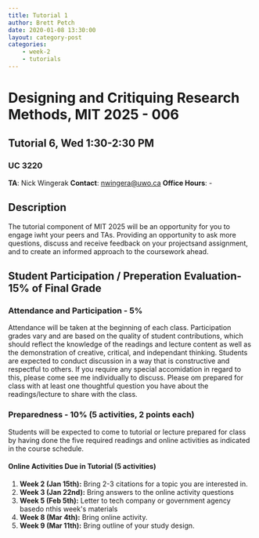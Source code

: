 ```yaml
---
title: Tutorial 1
author: Brett Petch
date: 2020-01-08 13:30:00
layout: category-post
categories: 
    - week-2
    - tutorials
---
```

# Designing and Critiquing Research Methods, MIT 2025 - 006
## Tutorial 6, Wed 1:30-2:30 PM
### UC 3220

**TA**: Nick Wingerak
**Contact**: nwingera@uwo.ca
**Office Hours**: -

## Description
The tutorial component of MIT 2025 will be an opportunity for you to engage iwht your peers and TAs. Providing an opportunity to ask more questions, discuss and receive feedback on your projectsand assignment, and to create an informed approach to the coursework ahead.

## Student Participation / Preperation Evaluation- 15% of Final Grade
### Attendance and Participation - 5%
Attendance will be taken at the beginning of each class. Participation grades vary and are based on the quality of student contributions, which should reflect the knowledge of the readings and lecture content as well as the demonstration of creative, critical, and independant thinking. Students are expected to conduct discussion in a way that is constructive and respectful to others. If you require any special accomidation in regard to this, please come see me individually to discuss. Please om prepared for class with at least one thoughtful question you have about the readings/lecture to share with the class.
### Preparedness - 10% (5 activities, 2 points each)
Students will be expected to come to tutorial or lecture prepared for class by having done the five required readings and online activities as indicated in the course schedule.
#### Online Activities Due in Tutorial (5 activities)
1. **Week 2 (Jan 15th):** Bring 2-3 citations for a topic you are interested in.
2. **Week 3 (Jan 22nd):** Bring answers to the online activity questions
3. **Week 5 (Feb 5th):** Letter to tech company or government agency basedo nthis week's materials
4. **Week 8 (Mar 4th):** Bring online activity.
5. **Week 9 (Mar 11th):** Bring outline of your study design.
